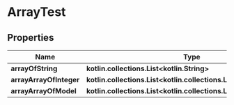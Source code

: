 
# ArrayTest

## Properties
Name | Type | Description | Notes
------------ | ------------- | ------------- | -------------
**arrayOfString** | **kotlin.collections.List&lt;kotlin.String&gt;** |  |  [optional]
**arrayArrayOfInteger** | **kotlin.collections.List&lt;kotlin.collections.List&lt;kotlin.Long&gt;&gt;** |  |  [optional]
**arrayArrayOfModel** | **kotlin.collections.List&lt;kotlin.collections.List&lt;ReadOnlyFirst&gt;&gt;** |  |  [optional]



